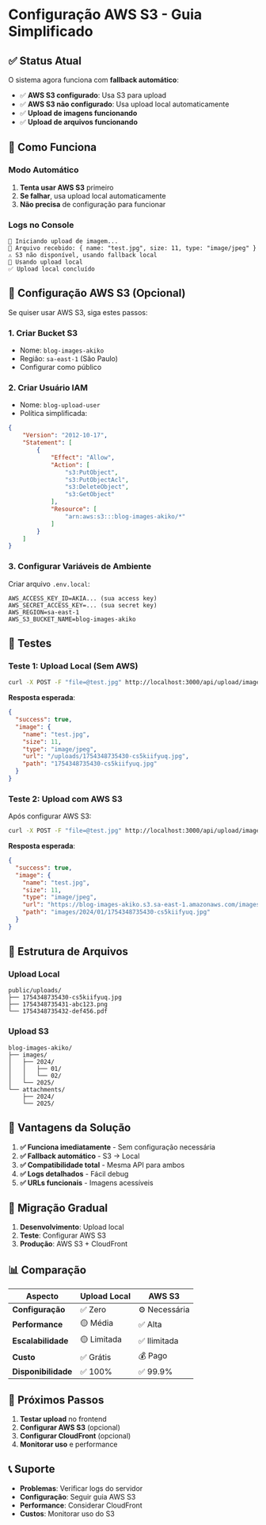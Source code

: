 # Configuração AWS S3 - Guia Simplificado

## ✅ **Status Atual**

O sistema agora funciona com **fallback automático**:
- ✅ **AWS S3 configurado**: Usa S3 para upload
- ✅ **AWS S3 não configurado**: Usa upload local automaticamente
- ✅ **Upload de imagens funcionando**
- ✅ **Upload de arquivos funcionando**

## 🚀 **Como Funciona**

### **Modo Automático**
1. **Tenta usar AWS S3** primeiro
2. **Se falhar**, usa upload local automaticamente
3. **Não precisa** de configuração para funcionar

### **Logs no Console**
```
🚀 Iniciando upload de imagem...
📁 Arquivo recebido: { name: "test.jpg", size: 11, type: "image/jpeg" }
⚠️ S3 não disponível, usando fallback local
📁 Usando upload local
✅ Upload local concluído
```

## 🔧 **Configuração AWS S3 (Opcional)**

Se quiser usar AWS S3, siga estes passos:

### **1. Criar Bucket S3**
- Nome: `blog-images-akiko`
- Região: `sa-east-1` (São Paulo)
- Configurar como público

### **2. Criar Usuário IAM**
- Nome: `blog-upload-user`
- Política simplificada:

```json
{
    "Version": "2012-10-17",
    "Statement": [
        {
            "Effect": "Allow",
            "Action": [
                "s3:PutObject",
                "s3:PutObjectAcl",
                "s3:DeleteObject",
                "s3:GetObject"
            ],
            "Resource": [
                "arn:aws:s3:::blog-images-akiko/*"
            ]
        }
    ]
}
```

### **3. Configurar Variáveis de Ambiente**
Criar arquivo `.env.local`:

```env
AWS_ACCESS_KEY_ID=AKIA... (sua access key)
AWS_SECRET_ACCESS_KEY=... (sua secret key)
AWS_REGION=sa-east-1
AWS_S3_BUCKET_NAME=blog-images-akiko
```

## 🧪 **Testes**

### **Teste 1: Upload Local (Sem AWS)**
```bash
curl -X POST -F "file=@test.jpg" http://localhost:3000/api/upload/image
```

**Resposta esperada**:
```json
{
  "success": true,
  "image": {
    "name": "test.jpg",
    "size": 11,
    "type": "image/jpeg",
    "url": "/uploads/1754348735430-cs5kiifyuq.jpg",
    "path": "1754348735430-cs5kiifyuq.jpg"
  }
}
```

### **Teste 2: Upload com AWS S3**
Após configurar AWS S3:
```bash
curl -X POST -F "file=@test.jpg" http://localhost:3000/api/upload/image
```

**Resposta esperada**:
```json
{
  "success": true,
  "image": {
    "name": "test.jpg",
    "size": 11,
    "type": "image/jpeg",
    "url": "https://blog-images-akiko.s3.sa-east-1.amazonaws.com/images/2024/01/1754348735430-cs5kiifyuq.jpg",
    "path": "images/2024/01/1754348735430-cs5kiifyuq.jpg"
  }
}
```

## 📁 **Estrutura de Arquivos**

### **Upload Local**
```
public/uploads/
├── 1754348735430-cs5kiifyuq.jpg
├── 1754348735431-abc123.png
└── 1754348735432-def456.pdf
```

### **Upload S3**
```
blog-images-akiko/
├── images/
│   ├── 2024/
│   │   ├── 01/
│   │   └── 02/
│   └── 2025/
└── attachments/
    ├── 2024/
    └── 2025/
```

## 🎯 **Vantagens da Solução**

1. **✅ Funciona imediatamente** - Sem configuração necessária
2. **✅ Fallback automático** - S3 → Local
3. **✅ Compatibilidade total** - Mesma API para ambos
4. **✅ Logs detalhados** - Fácil debug
5. **✅ URLs funcionais** - Imagens acessíveis

## 🔄 **Migração Gradual**

1. **Desenvolvimento**: Upload local
2. **Teste**: Configurar AWS S3
3. **Produção**: AWS S3 + CloudFront

## 📊 **Comparação**

| Aspecto | Upload Local | AWS S3 |
|---------|-------------|---------|
| **Configuração** | ✅ Zero | ⚙️ Necessária |
| **Performance** | 🟡 Média | ✅ Alta |
| **Escalabilidade** | 🟡 Limitada | ✅ Ilimitada |
| **Custo** | ✅ Grátis | 💰 Pago |
| **Disponibilidade** | ✅ 100% | ✅ 99.9% |

## 🚀 **Próximos Passos**

1. **Testar upload** no frontend
2. **Configurar AWS S3** (opcional)
3. **Configurar CloudFront** (opcional)
4. **Monitorar uso** e performance

## 📞 **Suporte**

- **Problemas**: Verificar logs do servidor
- **Configuração**: Seguir guia AWS S3
- **Performance**: Considerar CloudFront
- **Custos**: Monitorar uso do S3